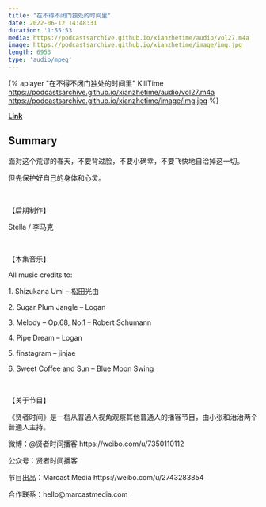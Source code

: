 ```yaml
---
title: "在不得不闭门独处的时间里"
date: 2022-06-12 14:48:31
duration: '1:55:53'
media: https://podcastsarchive.github.io/xianzhetime/audio/vol27.m4a
image: https://podcastsarchive.github.io/xianzhetime/image/img.jpg
length: 6953
type: 'audio/mpeg'
---
```


{% aplayer "在不得不闭门独处的时间里" KillTime  https://podcastsarchive.github.io/xianzhetime/audio/vol27.m4a https://podcastsarchive.github.io/xianzhetime/image/img.jpg %}

**[Link](https://www.xiaoyuzhoufm.com/episode/6261817872f4ab83d3251edf)**

## Summary
<p >面对这个荒谬的春天，不要背过脸，不要小确幸，不要飞快地自洽掉这一切。</p><p >但先保护好自己的身体和心灵。</p><span><br /></span><p >【后期制作】</p><p >Stella / 李马克</p><span><br /></span><p >【本集音乐】</p><p >All music credits to:</p><p >1. Shizukana Umi – 松田光由</p><p >2. Sugar Plum Jangle – Logan</p><p >3. Melody – Op.68, No.1 – Robert Schumann</p><p >4. Pipe Dream – Logan</p><p >5. finstagram – jinjae</p><p >6. Sweet Coffee and Sun – Blue Moon Swing</p><span><br /></span><p >【关于节目】</p><p >《贤者时间》是一档从普通人视角观察其他普通人的播客节目，由小张和治治两个普通人主持。</p><p >微博：@贤者时间播客 https://weibo.com/u/7350110112</p><p >公众号：贤者时间播客</p><p >节目出品：Marcast Media https://weibo.com/u/2743283854</p><p >合作联系：hello@marcastmedia.com</p><span><br /></span><br />
    